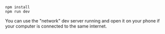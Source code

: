 ```
npm install
npm run dev
```

You can use the "network" dev server running and open it on your phone if your computer is connected to the same internet.
